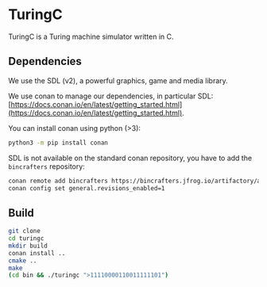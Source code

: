 # TuringC

TuringC is a Turing machine simulator written in C.

## Dependencies

We use the SDL (v2), a powerful graphics, game and media library.

We use conan to manage our dependencies, in particular SDL: [https://docs.conan.io/en/latest/getting_started.html](https://docs.conan.io/en/latest/getting_started.html).

You can install conan using python (>3):

```bash
python3 -m pip install conan
```

SDL is not available on the standard conan repository, you have to add the `bincrafters` repository:

```bash
conan remote add bincrafters https://bincrafters.jfrog.io/artifactory/api/conan/public-conan
conan config set general.revisions_enabled=1
```

## Build

```bash
git clone
cd turingc
mkdir build
conan install ..
cmake ..
make
(cd bin && ./turingc ">11110000110011111101")
```
